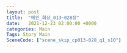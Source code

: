 ```yaml
---
layout: post
title:  "메인_회상_013~028장"
date:   2021-12-23 02:00:00 +0000
categories: Main
Tags: Story Main
SceneCode: ["scene_skip_cp013-028_q1_s10"]
---
```


